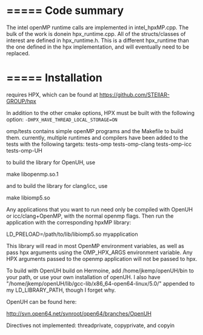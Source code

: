 
=====
Code summary
=====

The intel openMP runtime calls are implemented in intel_hpxMP.cpp.
The bulk of the work is donein hpx_runtime.cpp.
All of the structs/classes of interest are defined in hpx_runtime.h.
This is a different hpx_runtime than the one defined in the hpx implementation, and will eventually
need to be replaced.

=====
Installation 
=====

requires HPX, which can be found at https://github.com/STEllAR-GROUP/hpx

In addition to the other cmake options, HPX must be built with the following option:
 `-DHPX_HAVE_THREAD_LOCAL_STORAGE=ON` 

omp/tests contains simple openMP programs and the Makefile to build them.
currently, multiple runtimes and compilers have been added to the tests with the following targets:
tests-omp tests-omp-clang tests-omp-icc tests-omp-UH

to build the library for OpenUH, use

make libopenmp.so.1

and to build the library for clang/icc, use 

make libiomp5.so

Any applications that you want to run need only be compiled with OpenUH or icc/clang+OpenMP, with
the normal openmp flags. Then run the application with the corresponding hpxMP library: 

LD_PRELOAD=/path/to/lib/libiomp5.so myapplication

This library will read in most OpenMP environment variables, as well as pass hpx arguments using the
OMP_HPX_ARGS environment variable. Any HPX arguments passed to the openmp application will not be
passed to hpx.



To build with OpenUH build on Hermoine, add /home/jkemp/openUH/bin to your path, or use your own installation of openUH.
I also have "/home/jkemp/openUH/lib/gcc-lib/x86_64-open64-linux/5.0/" appended to my LD_LIBRARY_PATH, though I forget why.

OpenUH can be found here:

http://svn.open64.net/svnroot/open64/branches/OpenUH

Directives not implemented:
threadprivate, copyprivate, and copyin 

